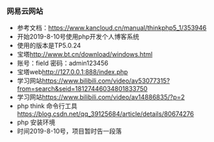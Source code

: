 ### 网易云网站
+ 参考文档：<https://www.kancloud.cn/manual/thinkphp5_1/353946>
+ 开始2019-8-10号使用php开发个人博客系统
+ 使用的版本是TP5.0.24
+ 宝塔<http://www.bt.cn/download/windows.html>
+ 账号：field 密码：admin123456
+ 宝塔web<http://127.0.0.1:888/index.php>
+ 学习网站<https://www.bilibili.com/video/av53077315?from=search&seid=18127446034801833750>
+ 学习网站<https://www.bilibili.com/video/av14886835/?p=2>
+ php think 命令行工具<https://blog.csdn.net/qq_39125684/article/details/80674276>
+ php 安装环境
+ 时间2019-8-10号，项目暂时告一段落